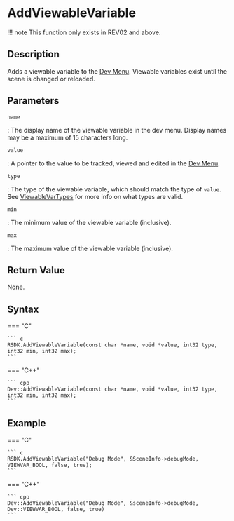 # AddViewableVariable

!!! note
    This function only exists in REV02 and above.

## Description
Adds a viewable variable to the [Dev Menu]. Viewable variables exist until the scene is changed or reloaded.

## Parameters
`name`

:   The display name of the viewable variable in the dev menu. Display names may be a maximum of 15 characters long.

`value`

:   A pointer to the value to be tracked, viewed and edited in the [Dev Menu].

`type`

:   The type of the viewable variable, which should match the type of `value`. See [ViewableVarTypes](TODO) for more info on what types are valid.

`min`

:   The minimum value of the viewable variable (inclusive).

`max`

:   The maximum value of the viewable variable (inclusive).

  [Dev Menu]: /RSDKv5/Overview/DevMenu.md

## Return Value
None.

## Syntax
=== "C"

	``` c
	RSDK.AddViewableVariable(const char *name, void *value, int32 type, int32 min, int32 max);
	```

=== "C++"

	``` cpp
	Dev::AddViewableVariable(const char *name, void *value, int32 type, int32 min, int32 max);
	```

## Example
=== "C"

	``` c
	RSDK.AddViewableVariable("Debug Mode", &SceneInfo->debugMode, VIEWVAR_BOOL, false, true);
	```

=== "C++"

	``` cpp
	Dev::AddViewableVariable("Debug Mode", &sceneInfo->debugMode, Dev::VIEWVAR_BOOL, false, true)
	```
